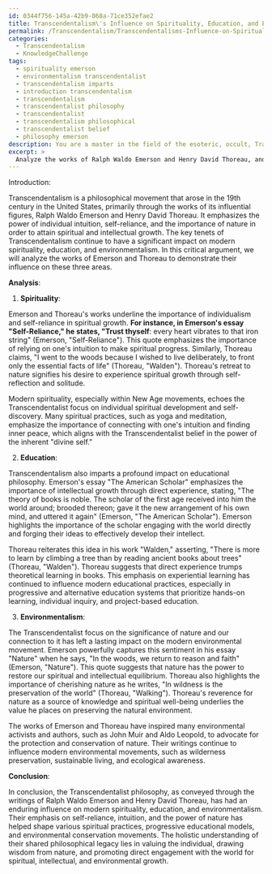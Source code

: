 ```yaml
---
id: 0344f756-145a-42b9-868a-71ce352efae2
title: Transcendentalism\'s Influence on Spirituality, Education, and Environmentalism
permalink: /Transcendentalism/Transcendentalisms-Influence-on-Spirituality-Education-and-Environmentalism/
categories:
  - Transcendentalism
  - KnowledgeChallenge
tags:
  - spirituality emerson
  - environmentalism transcendentalist
  - transcendentalism imparts
  - introduction transcendentalism
  - transcendentalism
  - transcendentalist philosophy
  - transcendentalist
  - transcendentalism philosophical
  - transcendentalist belief
  - philosophy emerson
description: You are a master in the field of the esoteric, occult, Transcendentalism and Education. You are a writer of tests, challenges, books and deep knowledge on Transcendentalism for initiates and students to gain deep insights and understanding from. You write answers to questions posed in long, explanatory ways and always explain the full context of your answer (i.e., related concepts, formulas, examples, or history), as well as the step-by-step thinking process you take to answer the challenges. Be rigorous and thorough, and summarize the key themes, ideas, and conclusions at the end.
excerpt: > 
  Analyze the works of Ralph Waldo Emerson and Henry David Thoreau, and construct a critical argument that connects the key tenets of Transcendentalism to the permeation of their influence on modern spirituality, education, and environmentalism. In your argument, identify at least three quotes from each author's works to support your connections and provide a holistic understanding of their shared philosophical legacy.
---
```

Introduction:

Transcendentalism is a philosophical movement that arose in the 19th century in the United States, primarily through the works of its influential figures, Ralph Waldo Emerson and Henry David Thoreau. It emphasizes the power of individual intuition, self-reliance, and the importance of nature in order to attain spiritual and intellectual growth. The key tenets of Transcendentalism continue to have a significant impact on modern spirituality, education, and environmentalism. In this critical argument, we will analyze the works of Emerson and Thoreau to demonstrate their influence on these three areas.

**Analysis**:

1. **Spirituality**:

Emerson and Thoreau's works underline the importance of individualism and self-reliance in spiritual growth. ****For instance, in Emerson's essay "Self-Reliance," he states, "Trust thyself****: every heart vibrates to that iron string" (Emerson, "Self-Reliance"). This quote emphasizes the importance of relying on one's intuition to make spiritual progress. Similarly, Thoreau claims, "I went to the woods because I wished to live deliberately, to front only the essential facts of life" (Thoreau, "Walden"). Thoreau's retreat to nature signifies his desire to experience spiritual growth through self-reflection and solitude.

Modern spirituality, especially within New Age movements, echoes the Transcendentalist focus on individual spiritual development and self-discovery. Many spiritual practices, such as yoga and meditation, emphasize the importance of connecting with one's intuition and finding inner peace, which aligns with the Transcendentalist belief in the power of the inherent "divine self."

2. **Education**:

Transcendentalism also imparts a profound impact on educational philosophy. Emerson's essay "The American Scholar" emphasizes the importance of intellectual growth through direct experience, stating, "The theory of books is noble. The scholar of the first age received into him the world around; brooded thereon; gave it the new arrangement of his own mind, and uttered it again" (Emerson, "The American Scholar"). Emerson highlights the importance of the scholar engaging with the world directly and forging their ideas to effectively develop their intellect. 

Thoreau reiterates this idea in his work "Walden," asserting, "There is more to learn by climbing a tree than by reading ancient books about trees" (Thoreau, "Walden"). Thoreau suggests that direct experience trumps theoretical learning in books. This emphasis on experiential learning has continued to influence modern educational practices, especially in progressive and alternative education systems that prioritize hands-on learning, individual inquiry, and project-based education.

3. **Environmentalism**:

The Transcendentalist focus on the significance of nature and our connection to it has left a lasting impact on the modern environmental movement. Emerson powerfully captures this sentiment in his essay "Nature" when he says, "In the woods, we return to reason and faith" (Emerson, "Nature"). This quote suggests that nature has the power to restore our spiritual and intellectual equilibrium. Thoreau also highlights the importance of cherishing nature as he writes, "In wildness is the preservation of the world" (Thoreau, "Walking"). Thoreau's reverence for nature as a source of knowledge and spiritual well-being underlies the value he places on preserving the natural environment.

The works of Emerson and Thoreau have inspired many environmental activists and authors, such as John Muir and Aldo Leopold, to advocate for the protection and conservation of nature. Their writings continue to influence modern environmental movements, such as wilderness preservation, sustainable living, and ecological awareness.

**Conclusion**:

In conclusion, the Transcendentalist philosophy, as conveyed through the writings of Ralph Waldo Emerson and Henry David Thoreau, has had an enduring influence on modern spirituality, education, and environmentalism. Their emphasis on self-reliance, intuition, and the power of nature has helped shape various spiritual practices, progressive educational models, and environmental conservation movements. The holistic understanding of their shared philosophical legacy lies in valuing the individual, drawing wisdom from nature, and promoting direct engagement with the world for spiritual, intellectual, and environmental growth.
